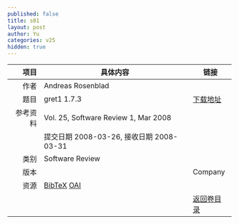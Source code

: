 ```yaml
---
published: false
title: s01
layout: post
author: Yu
categories: v25
hidden: true
---
```


| 项目 | 具体内容 | 链接 |
|---:|---|---|
| 作者 | Andreas Rosenblad| |
| 题目 |gret1 1.7.3 | [下载地址](http://www.jstatsoft.org//v25/s01/paper) |
| 参考资料 |Vol. 25, Software Review 1, Mar 2008 | |
| | 提交日期 2008-03-26, 接收日期 2008-03-31| | 
| 类别 | Software Review| |
| 版本 || Company || 论文 | gret1 1.7.3  (application/pdf, 803.7 KB)| [下载地址](http://www.jstatsoft.org//v25/s01/paper) |
| 资源 | [BibTeX](http://www.jstatsoft.org//v25/s01/bibtex) [OAI](http://www.jstatsoft.org//oai?verb=GetRecord&identifier=oai.jstatsoft/v25/s01&prefix=oai_dc)| |
| |  | [返回卷目录]({{site.baseurl}}/volume/v25.html) |